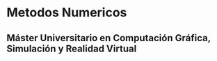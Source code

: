 # Metodos Numericos
## Máster Universitario en Computación Gráfica, Simulación y Realidad Virtual


